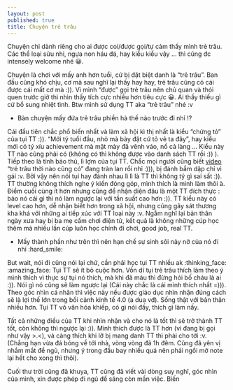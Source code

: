 ```yaml
---
layout: post
published: true
title: Chuyện trẻ trâu
---
```


Chuyện chỉ dành riêng cho ai được coi/được gọi/tự cảm thấy mình trẻ trâu. Các thể loại sửu nhi, ngựa non háu đá, hay kiểu kiểu vậy … thì cũng đc intensely welcome nhé 😀.

Chuyện là chơi với mấy anh hơn tuổi, cứ bị đặt biệt danh là “trẻ trâu”. Ban đầu cũng khó chịu, cơ mà sau nghĩ lại thấy hay hay, trẻ trâu cũng có cái được cái mất cơ mà :)).
Vì mình “được” gọi trẻ trâu nên chủ quan và thói quen trước giờ thì nhìn thấy tích cực nhiều hơn tiêu cực 😀. Ai thấy thiếu gì cứ bổ sung nhiệt tình. Btw mình sử dụng TT aka “trẻ trâu” nhé :v

- Bàn chuyện mấy đứa trẻ trâu phiền hà thế nào trước đi nhỉ !?

Cái đầu tiên chắc phổ biến nhất và làm xã hội kì thị nhất là kiểu “chứng tỏ” của tụi TT :)). “Mới tý tuổi đầu, nhỏ mà bày đặt cứ tỏ vẻ ta đây”, hay kiểu mới có tý xíu achievement mà mặt mày đã vênh váo, nổ cả làng … Kiểu này TT nào cũng phải có (không có thì không được vào danh sách TT rồi :)) ).
Tiếp theo là tính bảo thủ, lì lợm của tụi TT. Chắc mọi người cũng biết [video](https://buzzheat.com/tre-trau-thoi-nao-cung-co-v-post61343-c001-c012-c018-c036) “trẻ trâu thời nào cũng có” đang tràn lan rồi nhỉ :))), bị đánh bầm dập chỉ vì gái :v. Bởi vậy nên nói tụi hay đánh nhau lì lì là TT thì không tý gì sai sất :)). TT thường không thích nghe ý kiến đóng góp, mình thích là mình làm thôi à.
Điểm cuối cùng ít hơn nhưng cũng để nhận diện đâu là một TT đích thực : bảo nó cái gì thì nó làm ngược lại với tần suất cao hơn :)). TT kiểu này có level cao hơn, dễ nhận biết hơn trong xã hội, nhưng cũng gây sát thương kha khá với những ai tiếp xúc với TT loại này :v. Ngẫm nghĩ lại bản thân ngày xưa hay bị ba mẹ cấm chơi điện tử, kết quả là không những cúp học thêm mà nhiều lần cúp luôn học chính đi chơi, good job, real TT.

- Mấy thành phần như trên thì nên hạn chế sự sinh sôi nảy nở của nó đi nhỉ :hard_smile:

But wait, nói đi cũng nói lại chứ, cần phải học tụi TT nhiều ak :thinking_face: :amazing_face:
Tụi TT sẽ ít bỏ cuộc hơn. Vốn dĩ tụi trẻ trâu thích làm theo ý mình thích vì thực sự tụi nó thích, mà khi đã máu thì đừng hỏi bố cháu là ai :)). 
Nói gì nó cũng sẽ làm ngược lại (Cái này chắc là cái mình thích nhất =))). Theo góc nhìn cá nhân thì việc này nếu được giáo dục nhìn nhận đúng cách sẽ là lợi thế lớn trong bối cảnh kinh tế 4.0 (a dua vđ).
Sống thật với bản thân nhiều hơn. Tụi TT vô văn hóa khiếp, có gì nói đấy, thích gì làm nấy. 

Tất cả những điều của TT khi nhìn nhận và cho nó là tốt thì sẽ trở thành TT tốt, còn không thì ngược lại :)). 
Mình thích được là TT hơn (vì đang bị gọi như vậy >.<), và càng thích khi lỡ bị mang danh TT thì phải cho tới :v. (Chẳng hạn vừa đá bóng về tới nhà, vòng vòng đã 1h đêm. Cũng đã yên vị nhắm mắt để ngủ, nhưng ý trong đầu bay nhiều quá nên phải ngồi mở note lại hết cho xong thì thôi). 

Cuối thư trời cũng đã khuya, TT cũng đã viết vài dòng suy nghĩ, góc nhìn của mình, xin được phép đi ngủ để sáng còn mần việc.
Biến
